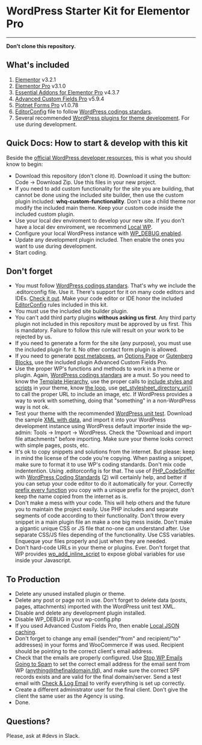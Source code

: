 # WordPress Starter Kit for Elementor Pro
---

**Don't clone this repository.**

## What's included
1. [Elementor](https://elementor.com/) v3.2.1
2. [Elementor Pro](https://elementor.com/) v3.1.0
3. [Essential Addons for Elementor Pro](https://essential-addons.com/elementor/) v4.3.7
4. [Advanced Custom Fields Pro](https://www.advancedcustomfields.com/pro/) v5.9.4
5. [Piotnet Forms Pro](https://piotnetforms.com/) v1.0.78
6. [EditorConfig](https://editorconfig.org/) file to follow [WordPress codings standars](https://make.wordpress.org/core/handbook/best-practices/coding-standards/).
7. Several recommended [WordPress plugins for theme development](https://developer.wordpress.org/themes/getting-started/setting-up-a-development-environment/). For use during development.

## Quick Docs: How to start & develop with this kit

Beside the [official WordPress developer resources](https://developer.wordpress.org/), this is what you should know to begin:

* Download this repository (don't clone it). Download it using the button: Code -> Download Zip. Use this files in your new project.
* If you need to add custom functionality for the site you are building, that cannot be done using the included site builder, then use the custom plugin included: **whq-custom-functionality**. Don't use a child theme nor modify the included main theme. Keep your custom code inside the included custom plugin.
* Use your local dev enviroment to develop your new site. If you don't have a local dev enviroment, we recommend [Local WP](https://localwp.com/).
* Configure your local WordPress instance with [WP_DEBUG enabled](https://developer.wordpress.org/themes/getting-started/setting-up-a-development-environment/#wp_debug).
* Update any development plugin included. Then enable the ones you want to use during development.
* Start coding.

## Don't forget
* You must follow [WordPress codings standars](https://make.wordpress.org/core/handbook/best-practices/coding-standards/). That's why we include the .editorconfig file. Use it. There's support for it on many code editors and IDEs. [Check it out](https://editorconfig.org/). Make your code editor or IDE honor the included [EditorConfig](https://editorconfig.org/) rules included in this kit.
* You must use the included site builder plugin.
* You can't add third party plugins **withous asking us first**. Any third party plugin not included in this repository must be approved by us first. This is mandatory. Failure to follow this rule will result on your work to be rejected by us.
* If you need to generate a form for the site (any purpose), you must use the included plugin for it. No other contact form plugin is allowed.
* If you need to generate [post metaboxes](https://www.advancedcustomfields.com/resources/adding-fields-posts/), an [Options Page](https://www.advancedcustomfields.com/resources/options-page/) or [Gutenberg Blocks](https://www.advancedcustomfields.com/resources/blocks/), use the included plugin Advanced Custom Fields Pro.
* Use the proper WP's functions and methods to work in a theme or plugin. Again, [WordPress codings standars](https://make.wordpress.org/core/handbook/best-practices/coding-standards/) are a must. So you need to know the [Template Hierarchy](https://developer.wordpress.org/themes/basics/template-hierarchy/), use the proper calls to [include styles and scripts](https://developer.wordpress.org/themes/basics/including-css-javascript/) in your theme, know [the loop](https://developer.wordpress.org/themes/basics/the-loop/), use [get_stylesheet_directory_uri()](https://developer.wordpress.org/reference/functions/get_stylesheet_directory_uri/) to call the proper URL to include an image, etc. If WordPress provides a way to work with something, doing that "something" in a non-WordPress way is not ok.
* Test your theme with the recommended [WordPress unit test](https://codex.wordpress.org/Theme_Unit_Test). Download the sample [XML with data](https://raw.githubusercontent.com/WPTT/theme-unit-test/master/themeunittestdata.wordpress.xml), and import it into your WordPress development instance using WordPress default importer inside the wp-admin: Tools -> Import -> WordPress. Check the "Download and import file attachments" before importing. Make sure your theme looks correct with simple pages, posts, etc.
* It's ok to copy snippets and solutions from the internet. But please: keep in mind the license of the code you're copying. When pasting a snippet, make sure to format it to use WP's coding standards. Don't mix code indentention. Using .editorconfig is for that. The use of [PHP_CodeSniffer](https://github.com/squizlabs/PHP_CodeSniffer) with [WordPress Coding Standards](https://github.com/WordPress/WordPress-Coding-Standards) ([2](https://gist.github.com/nunomorgadinho/b2d8e5b8f5fec5b0ed946b24fa288a91)) will certainly help, and better if you can setup your code editor to do it automatically for your. Correctly [prefix every function](https://developer.wordpress.org/plugins/plugin-basics/best-practices/#prefix-everything) you copy with a unique prefix for the project, don't keep the name copied from the internet as is.
* Don't make a mess with your code. This will help others and the future you to maintain the project easily. Use PHP includes and separate segments of code according to their functionality. Don't throw every snippet in a main plugin file an make a one big mess inside. Don't make a gigantic unique CSS or JS file that no-one can understand after. Use separate CSS/JS files depending of the functionality. Use CSS variables. Enqueque your files properly and just when they are needed.
* Don't hard-code URLs in your theme or plugins. Ever. Don't forget that WP provides [wp_add_inline_script](https://developer.wordpress.org/reference/functions/wp_add_inline_script/) to expose global variables for use inside your Javascript.

## To Production
* Delete any unused installed plugin or theme.
* Delete any post or page not in use. Don't forget to delete data (posts, pages, attachments) imported with the WordPress unit test XML.
* Disable and delete any development plugin installed.
* Disable WP_DEBUG in your wp-config.php
* If you used Advanced Custom Fields Pro, then enable [Local JSON caching](https://www.advancedcustomfields.com/resources/local-json/).
* Don't forget to change any email (sender/"from" and recipient/"to" addresses) in your forms and WooCommerce if was used. Recipient should be pointing to the correct client's email address.
* Check that the emails are properly configured. Use [Stop WP Emails Going to Spam](https://wordpress.org/plugins/stop-wp-emails-going-to-spam/) to set the correct email address for the email sent from WP (anything@thefinaldomain.tld), and make sure the correct SPF records exists and are valid for the final domain/server. Send a test email with [Check & Log Email](https://wordpress.org/plugins/check-email/) to verify everything is set up correctly.
* Create a different administrator user for the final client. Don't give the client the same user as the Agency is using.
* Done.

## Questions?
Please, ask at #devs in Slack.

